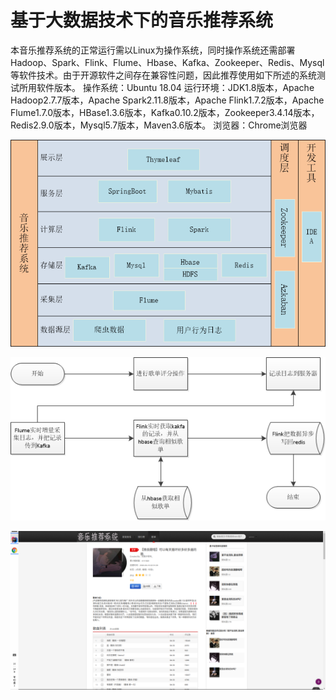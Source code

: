# 基于大数据技术下的音乐推荐系统

本音乐推荐系统的正常运行需以Linux为操作系统，同时操作系统还需部署Hadoop、Spark、Flink、Flume、Hbase、Kafka、Zookeeper、Redis、Mysql等软件技术。由于开源软件之间存在兼容性问题，因此推荐使用如下所述的系统测试所用软件版本。
  操作系统：Ubuntu 18.04 
  运行环境：JDK1.8版本，Apache Hadoop2.7.7版本，Apache Spark2.11.8版本，Apache Flink1.7.2版本，Apache Flume1.7.0版本，HBase1.3.6版本，Kafka0.10.2版本，Zookeeper3.4.14版本，Redis2.9.0版本，Mysql5.7版本，Maven3.6版本。
  浏览器：Chrome浏览器

![](pics\系统架构.png)

![](pics\实时推荐.png)

![](pics\推荐.png)

